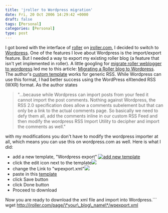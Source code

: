 ```yaml
---
title: 'jroller to Wordpress migration'
date: Fri, 20 Oct 2006 14:29:42 +0000
draft: false
tags: [Personal]
categories: [Personal]
type: post
---
```


I got bored with the interface of [roller](http://rollerweblogger.org/) on [jroller.com](http://www.jroller.com), I decided to switch to [Wordpress](http://www.wordpress.com). One of the features I love about Wordpress is the import/export feature. But I needed a way to export my existing roller blog (a feature that isn't yet implemented in roller). A little googling for [migrate roller weblogger to wordpress](http://www.google.com/search?hl=en&q=migrate+roller+weblogger+to+wordpress&btnG=Google+Search) led me to this article: [Migrating a Roller blog to Wordpress](http://nullpointer.debashish.com/migrating-a-roller-blog-to-wordpress). The author's [custom template](http://nullpointer.debashish.com/wp-content/uploads/2006/04/roller_template.txt) works for generic RSS. While Wordpress can use this format, I had better success using the WordPress eXtended RSS (WXR) format. As the author states

> "...because while Wordpress can import posts from your feed it cannot import the post comments. Nothing against Wordpress, the RSS 2.0 specification does allow a comments subelement but that can only be a link to the actual comments page. So basically we need to defy them all, add the comments inline in our custom RSS Feed and then modify the wordpress RSS Import Utility to decipher and import the comments as well."

with my modifications you don't have to modify the wordpress importer at all, which means you can use this on wordpress.com as well. Here is what I did:

*   add a new template, "Wordpress export" [![add new template](https://zeusville.files.wordpress.com/2006/10/add_new_template.png)](https://zeusville.files.wordpress.com/2006/10/add_new_template.png "add new template")
*   click the edit icon next to the template[![](http://static.flickr.com/91/274607734_e6e9c61cff.jpg)](http://static.flickr.com/91/274607734_e6e9c61cff_o.png)
*   change the Link to "wpexport.xml"![](http://static.flickr.com/95/274607740_80b6f1d4e3_o.png)
*   paste in this [template](https://zeusville.files.wordpress.com/2006/10/wpexport_template.txt "roller_export_template")
*   click Save button
*   click Done button
*   Proceed to download

Now you are ready to download the xml file and import into Wordpress.```
wget http://jroller.com/page/\*your\_blog\_name\*/wpexport.xml
```Once you have the xml file, import into Wordpress [![](http://static.flickr.com/107/274607741_9eee4a2202.jpg)](http://www.flickr.com/photo_zoom.gne?id=274607741&size=o)